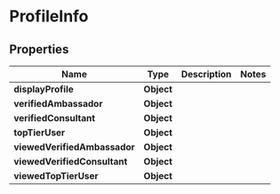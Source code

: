 

# ProfileInfo


## Properties

| Name | Type | Description | Notes |
|------------ | ------------- | ------------- | -------------|
|**displayProfile** | **Object** |  |  |
|**verifiedAmbassador** | **Object** |  |  |
|**verifiedConsultant** | **Object** |  |  |
|**topTierUser** | **Object** |  |  |
|**viewedVerifiedAmbassador** | **Object** |  |  |
|**viewedVerifiedConsultant** | **Object** |  |  |
|**viewedTopTierUser** | **Object** |  |  |



